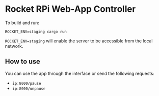 # Rocket RPi Web-App Controller

To build and run:

`ROCKET_ENV=staging cargo run`

`ROCKET_ENV=staging` will enable the server to be accessible from the local network. 

## How to use

You can use the app through the interface or send the following requests:

- `ip:8000/pause`
- `ip:8000/unpause`